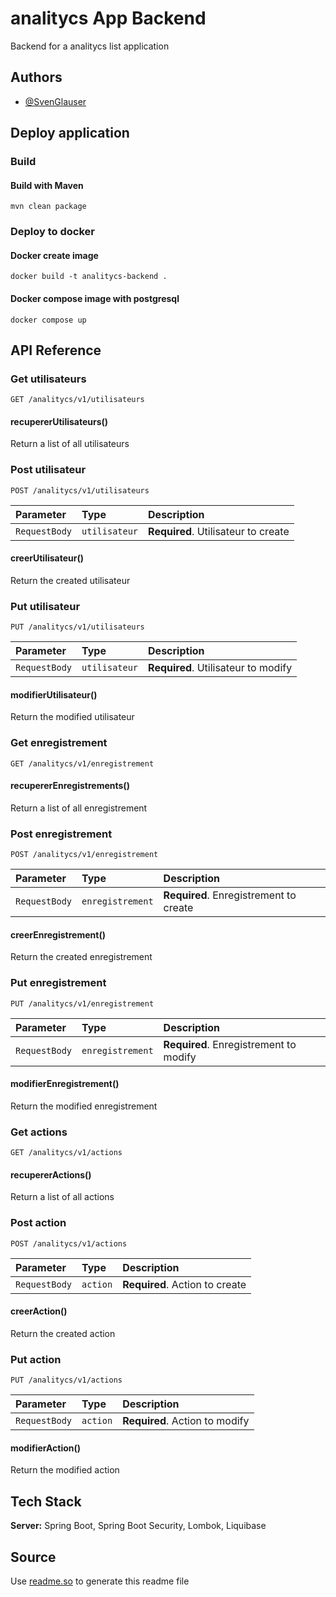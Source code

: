
# analitycs App Backend

Backend for a analitycs list application

## Authors

- [@SvenGlauser](https://www.github.com/svenGlauser)

## Deploy application

### Build

#### Build with Maven 

`mvn clean package`

### Deploy to docker

#### Docker create image 

`docker build -t analitycs-backend .`

#### Docker compose image with postgresql 

`docker compose up`

## API Reference

### Get utilisateurs

```http
GET /analitycs/v1/utilisateurs
```

#### recupererUtilisateurs()

Return a list of all utilisateurs

### Post utilisateur

```http
POST /analitycs/v1/utilisateurs
```

| Parameter     | Type   | Description                  |
|:--------------|:-------|:-----------------------------|
| `RequestBody` | `utilisateur` | **Required**. Utilisateur to create |

#### creerUtilisateur()

Return the created utilisateur

### Put utilisateur

```http
PUT /analitycs/v1/utilisateurs
```

| Parameter     | Type   | Description                  |
|:--------------|:-------|:-----------------------------|
| `RequestBody` | `utilisateur` | **Required**. Utilisateur to modify |

#### modifierUtilisateur()

Return the modified utilisateur

### Get enregistrement

```http
GET /analitycs/v1/enregistrement
```

#### recupererEnregistrements()

Return a list of all enregistrement

### Post enregistrement

```http
POST /analitycs/v1/enregistrement
```

| Parameter     | Type     | Description                    |
|:--------------|:---------|:-------------------------------|
| `RequestBody` | `enregistrement` | **Required**. Enregistrement to create |

#### creerEnregistrement()

Return the created enregistrement

### Put enregistrement

```http
PUT /analitycs/v1/enregistrement
```

| Parameter     | Type     | Description                    |
|:--------------|:---------|:-------------------------------|
| `RequestBody` | `enregistrement` | **Required**. Enregistrement to modify |

#### modifierEnregistrement()

Return the modified enregistrement

### Get actions

```http
GET /analitycs/v1/actions
```

#### recupererActions()

Return a list of all actions

### Post action

```http
POST /analitycs/v1/actions
```

| Parameter     | Type   | Description                  |
|:--------------|:-------|:-----------------------------|
| `RequestBody` | `action` | **Required**. Action to create |

#### creerAction()

Return the created action

### Put action

```http
PUT /analitycs/v1/actions
```

| Parameter     | Type   | Description                  |
|:--------------|:-------|:-----------------------------|
| `RequestBody` | `action` | **Required**. Action to modify |

#### modifierAction()

Return the modified action

## Tech Stack

**Server:** Spring Boot, Spring Boot Security, Lombok, Liquibase

## Source

Use [readme.so](https://readme.so/editor) to generate this readme file
